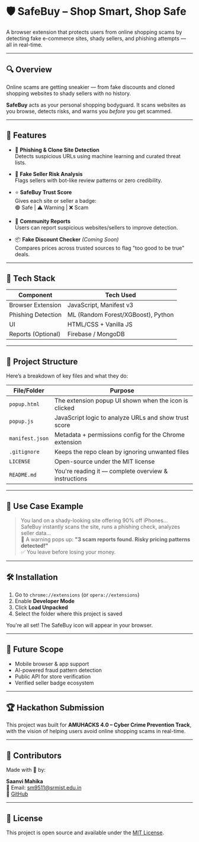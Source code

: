 # 🛡️ SafeBuy – Shop Smart, Shop Safe

A browser extension that protects users from online shopping scams by detecting fake e-commerce sites, shady sellers, and phishing attempts — all in real-time.

---

## 🔍 Overview

Online scams are getting sneakier — from fake discounts and cloned shopping websites to shady sellers with no history.

**SafeBuy** acts as your personal shopping bodyguard. It scans websites as you browse, detects risks, and warns you *before* you get scammed.

---

## 🚀 Features

- 🔗 **Phishing & Clone Site Detection**  
  Detects suspicious URLs using machine learning and curated threat lists.

- 🛒 **Fake Seller Risk Analysis**  
  Flags sellers with bot-like review patterns or zero credibility.

- ⭐ **SafeBuy Trust Score**  
  Gives each site or seller a badge:  
  🟢 Safe | ⚠️ Warning | ❌ Scam

- 📢 **Community Reports**  
  Users can report suspicious websites/sellers to improve detection.

- 📦 **Fake Discount Checker** *(Coming Soon)*  
  Compares prices across trusted sources to flag "too good to be true" deals.

---

## 🧠 Tech Stack

| Component            | Tech Used                       |
|---------------------|----------------------------------|
| Browser Extension    | JavaScript, Manifest v3          |
| Phishing Detection   | ML (Random Forest/XGBoost), Python |
| UI                   | HTML/CSS + Vanilla JS            |
| Reports (Optional)   | Firebase / MongoDB               |

---

## 📁 Project Structure

Here’s a breakdown of key files and what they do:

| File/Folder      | Purpose                                               |
|------------------|--------------------------------------------------------|
| `popup.html`     | The extension popup UI shown when the icon is clicked |
| `popup.js`       | JavaScript logic to analyze URLs and show trust score |
| `manifest.json`  | Metadata + permissions config for the Chrome extension |
| `.gitignore`     | Keeps the repo clean by ignoring unwanted files        |
| `LICENSE`        | Open-source under the MIT license                      |
| `README.md`      | You're reading it — complete overview & instructions   |

---

## 🎯 Use Case Example

> You land on a shady-looking site offering 90% off iPhones...  
> SafeBuy instantly scans the site, runs a phishing check, analyzes seller data…  
> 🚨 A warning pops up: **"3 scam reports found. Risky pricing patterns detected!"**  
> ✅ You leave before losing your money.

---

## 🛠️ Installation

1. Go to `chrome://extensions` (or `opera://extensions`)
2. Enable **Developer Mode**
3. Click **Load Unpacked**
4. Select the folder where this project is saved

You're all set! The SafeBuy icon will appear in your browser.

---

## 🌱 Future Scope

- Mobile browser & app support  
- AI-powered fraud pattern detection  
- Public API for store verification  
- Verified seller badge ecosystem

---

## 🏆 Hackathon Submission

This project was built for **AMUHACKS 4.0 – Cyber Crime Prevention Track**, with the vision of helping users avoid online shopping scams in real-time.

---

## 🤝 Contributors

Made with 💙 by:

**Saanvi Mahika**  
📧 Email: sm9511@srmist.edu.in  
🔗 [GitHub](https://github.com/senviii)

---

## 📄 License

This project is open source and available under the [MIT License](LICENSE).

